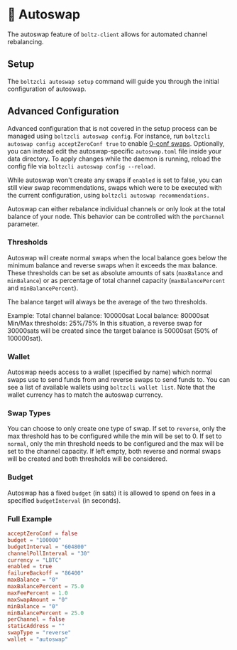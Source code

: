 # 🔁 Autoswap

The autoswap feature of `boltz-client` allows for automated channel rebalancing.

## Setup

The `boltzcli autoswap setup` command will guide you through the initial configuration of autoswap.

## Advanced Configuration

Advanced configuration that is not covered in the setup process can be managed using `boltzcli autoswap config`. For instance, run `boltzcli autoswap config acceptZeroConf true` to enable [0-conf swaps](https://docs.boltz.exchange/v/api/0-conf). Optionally, you can instead edit the autoswap-specific `autoswap.toml` file inside your data directory. To apply changes while the daemon is running, reload the config file via `boltzcli autoswap config --reload`.

While autoswap won't create any swaps if `enabled` is set to false, you can still view swap recommendations, swaps which were to be executed with the current configuration, using `boltzcli autoswap recommendations.`

Autoswap can either rebalance individual channels or only look at the total balance of your node. This behavior can be controlled with the `perChannel` parameter.

### Thresholds

Autoswap will create normal swaps when the local balance goes below the minimum balance and reverse swaps when it exceeds the max balance. These thresholds can be set as absolute amounts of sats (`maxBalance` and `minBalance`) or as percentage of total channel capacity (`maxBalancePercent` and `minBalancePercent`).

The balance target will always be the average of the two thresholds.

Example:
Total channel balance: 100000sat
Local balance: 80000sat
Min/Max thresholds: 25%/75%
In this situation, a reverse swap for 30000sats will be created since the target balance is 50000sat (50% of 100000sat).

### Wallet

Autoswap needs access to a wallet (specified by name) which normal swaps use to send funds from and reverse swaps to send funds to. You can see a list of available wallets using `boltzcli wallet list`. Note that the wallet currency has to match the autoswap currency.

### Swap Types

You can choose to only create one type of swap. If set to `reverse`, only the max threshold has to be configured while the min will be set to 0. If set to `normal`, only the min threshold needs to be configured and the max will be set to the channel capacity. If left empty, both reverse and normal swaps will be created and both thresholds will be considered.

### Budget

Autoswap has a fixed `budget` (in sats) it is allowed to spend on fees in a specified `budgetInterval` (in seconds).

### Full Example

```toml
acceptZeroConf = false
budget = "100000"
budgetInterval = "604800"
channelPollInterval = "30"
currency = "LBTC"
enabled = true
failureBackoff = "86400"
maxBalance = "0"
maxBalancePercent = 75.0
maxFeePercent = 1.0
maxSwapAmount = "0"
minBalance = "0"
minBalancePercent = 25.0
perChannel = false
staticAddress = ""
swapType = "reverse"
wallet = "autoswap"
```
